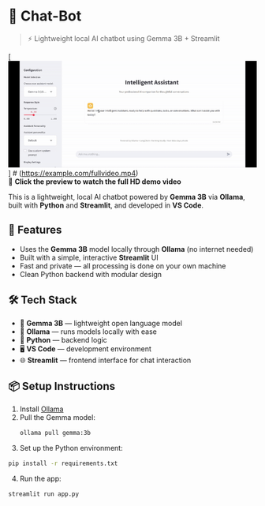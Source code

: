 # 💬 Chat-Bot 

> ⚡️ Lightweight local AI chatbot using Gemma 3B + Streamlit

[![Chat-Bot Demo](chatbot.gif)]  # (https://example.com/fullvideo.mp4)
<br>
🎥 **Click the preview to watch the full HD demo video**

This is a lightweight, local AI chatbot powered by **Gemma 3B** via **Ollama**, built with **Python** and **Streamlit**, and developed in **VS Code**.


## 🚀 Features

- Uses the **Gemma 3B** model locally through **Ollama** (no internet needed)
- Built with a simple, interactive **Streamlit** UI
- Fast and private — all processing is done on your own machine
- Clean Python backend with modular design

## 🛠️ Tech Stack

- 🧠 **Gemma 3B** — lightweight open language model
- 🧪 **Ollama** — runs models locally with ease
- 🐍 **Python** — backend logic
- 🖥️ **VS Code** — development environment
- 🌐 **Streamlit** — frontend interface for chat interaction

## 📦 Setup Instructions

1. Install [Ollama](https://ollama.com)
2. Pull the Gemma model:
   ```bash
   ollama pull gemma:3b

3. Set up the Python environment:
  ```bash
  pip install -r requirements.txt
  ```

4. Run the app:
  ```bash
  streamlit run app.py
  ```
  
